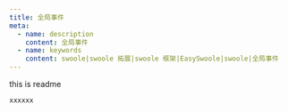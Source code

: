 ```yaml
---
title: 全局事件
meta:
  - name: description
    content: 全局事件
  - name: keywords
    content: swoole|swoole 拓展|swoole 框架|EasySwoole|swoole|全局事件
---
```


this is readme
```bash
xxxxxx
```